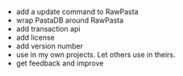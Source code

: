 * add a update command to RawPasta
* wrap PastaDB around RawPasta
* add transaction api
* add license
* add version number
* use in my own projects. Let others use in theirs.
* get feedback and improve